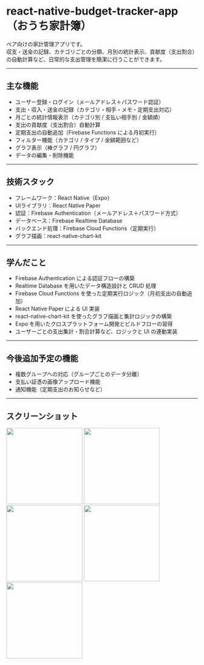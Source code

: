 # react-native-budget-tracker-app（おうち家計簿）

ペア向けの家計管理アプリです。  
収支・送金の記録、カテゴリごとの分類、月別の統計表示、貢献度（支出割合）の自動計算など、日常的な支出管理を簡潔に行うことができます。

---

## 主な機能

- ユーザー登録・ログイン（メールアドレス＋パスワード認証）
- 支出・収入・送金の記録（カテゴリ・相手・メモ・定期支出対応）
- 月ごとの統計情報表示（カテゴリ別 / 支払い相手別 / 金額順）
- 支出の貢献度（支出割合）自動計算
- 定期支出の自動追加（Firebase Functions による月初実行）
- フィルター機能（カテゴリ / タイプ / 金額範囲など）
- グラフ表示（棒グラフ / 円グラフ）
- データの編集・削除機能

---

## 技術スタック

- フレームワーク：React Native（Expo）
- UIライブラリ：React Native Paper
- 認証：Firebase Authentication（メールアドレス＋パスワード方式）
- データベース：Firebase Realtime Database
- バックエンド処理：Firebase Cloud Functions（定期実行）
- グラフ描画：react-native-chart-kit
---

## 学んだこと

- Firebase Authentication による認証フローの構築
- Realtime Database を用いたデータ構造設計と CRUD 処理
- Firebase Cloud Functions を使った定期実行ロジック（月初支出の自動追加）
- React Native Paper による UI 実装
- react-native-chart-kit を使ったグラフ描画と集計ロジックの構築
- Expo を用いたクロスプラットフォーム開発とビルドフローの習得
- ユーザーごとの支出集計・割合計算など、ロジックと UI の連動実装
---


## 今後追加予定の機能

- 複数グループへの対応（グループごとのデータ分離）
- 支払い証憑の画像アップロード機能
- 通知機能（定期支出のお知らせなど）

---

## スクリーンショット
<img src="https://github.com/user-attachments/assets/99db1840-4eef-4f17-80c7-bc0ff445482f" width="200" />
<img src="https://github.com/user-attachments/assets/d79ae0eb-320b-4002-bc1b-07d89fd5d796" width="200" />
<img src="https://github.com/user-attachments/assets/e1fb3d33-bcae-4b0b-b352-5986390dd14c" width="200" />
<img src="https://github.com/user-attachments/assets/5716eeff-a2fe-482c-adf1-aaa1ec497b7b" width="200" />
<img src="https://github.com/user-attachments/assets/e1f5af8d-2330-443e-bfdb-6b8e38c975f6" width="200" />


